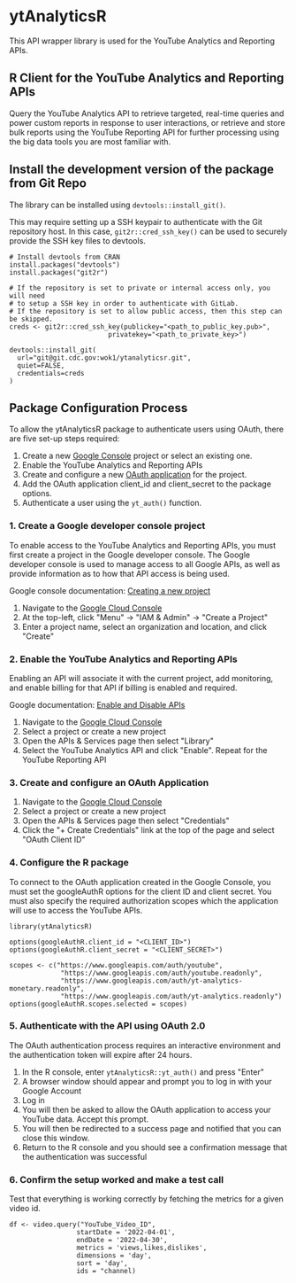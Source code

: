 # ytAnalyticsR

This API wrapper library is used for the YouTube Analytics and Reporting APIs.

## R Client for the YouTube Analytics and Reporting APIs

Query the YouTube Analytics API to retrieve targeted, real-time queries and
power custom reports in response to user interactions, or retrieve and store
bulk reports using the YouTube Reporting API for further processing using
the big data tools you are most familiar with.

## Install the development version of the package from Git Repo

The library can be installed using `devtools::install_git()`.

This may require setting up a SSH keypair to authenticate with the Git repository
host.  In this case, `git2r::cred_ssh_key()` can be used to securely provide
the SSH key files to devtools.

```
# Install devtools from CRAN
install.packages("devtools")
install.packages("git2r")

# If the repository is set to private or internal access only, you will need
# to setup a SSH key in order to authenticate with GitLab.
# If the repository is set to allow public access, then this step can be skipped.
creds <- git2r::cred_ssh_key(publickey="<path_to_public_key.pub>",
                         privatekey="<path_to_private_key>")

devtools::install_git(
  url="git@git.cdc.gov:wok1/ytanalyticsr.git",
  quiet=FALSE,
  credentials=creds
)
```

## Package Configuration Process

To allow the ytAnalyticsR package to authenticate users using OAuth,
there are five set-up steps required:

1. Create a new [Google Console](https://console.cloud.google.com/) project or select an existing one.
2. Enable the YouTube Analytics and Reporting APIs
3. Create and configure a new [OAuth application](https://support.google.com/googleapi/answer/6158849?hl=en) for the project.
4. Add the OAuth application client_id and client_secret to the package options.
5. Authenticate a user using the `yt_auth()` function.

### 1. Create a Google developer console project
To enable access to the YouTube Analytics and Reporting APIs, you must first create
a project in the Google developer console. The Google developer console is used to manage access to all Google APIs, as well as provide information as to how that API access is being used.

Google console documentation: [Creating a new project](https://developers.google.com/workspace/guides/create-project)

1. Navigate to the [Google Cloud Console](https://console.cloud.google.com/)
2. At the top-left, click "Menu" -> "IAM & Admin" -> "Create a Project"
3. Enter a project name, select an organization and location, and click "Create"

### 2. Enable the YouTube Analytics and Reporting APIs
Enabling an API will associate it with the current project, add monitoring, and enable billing for that API if billing is enabled and required.

Google documentation: [Enable and Disable APIs](https://support.google.com/googleapi/answer/6158841?hl=en&ref_topic=7013279)

1. Navigate to the [Google Cloud Console](https://console.cloud.google.com/)
2. Select a project or create a new project
3. Open the APIs & Services page then select "Library"
4. Select the YouTube Analytics API and click "Enable".  Repeat for the YouTube Reporting API

### 3. Create and configure an OAuth Application
1. Navigate to the [Google Cloud Console](https://console.cloud.google.com/)
2. Select a project or create a new project
3. Open the APIs & Services page then select "Credentials"
4. Click the "+ Create Credentials" link at the top of the page and select "OAuth Client ID"

### 4. Configure the R package
To connect to the OAuth application created in the Google Console, you must set
the googleAuthR options for the client ID and client secret.  You must also
specify the required authorization scopes which the application will use to
access the YouTube APIs.

```
library(ytAnalyticsR)

options(googleAuthR.client_id = "<CLIENT_ID>")
options(googleAuthR.client_secret = "<CLIENT_SECRET>")

scopes <- c("https://www.googleapis.com/auth/youtube",
             "https://www.googleapis.com/auth/youtube.readonly",
             "https://www.googleapis.com/auth/yt-analytics-monetary.readonly",
             "https://www.googleapis.com/auth/yt-analytics.readonly")
options(googleAuthR.scopes.selected = scopes)
```

### 5. Authenticate with the API using OAuth 2.0
The OAuth authentication process requires an interactive environment and the authentication token will expire after 24 hours.

1. In the R console, enter `ytAnalyticsR::yt_auth()` and press "Enter"
2. A browser window should appear and prompt you to log in with your Google Account
3. Log in
4. You will then be asked to allow the OAuth application to access your YouTube data.  Accept this prompt.
5. You will then be redirected to a success page and notified that you can close this window.
6. Return to the R console and you should see a confirmation message that the authentication was successful

### 6. Confirm the setup worked and make a test call
Test that everything is working correctly by fetching the metrics for a given
video id.

```
df <- video.query("YouTube_Video_ID",
                 startDate = '2022-04-01',
                 endDate = '2022-04-30',
                 metrics = 'views,likes,dislikes',
                 dimensions = 'day',
                 sort = 'day',
                 ids = "channel)
```